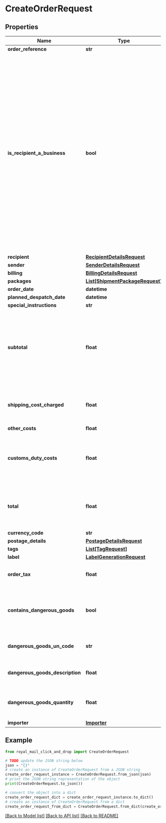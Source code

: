 # CreateOrderRequest


## Properties

| Name                            | Type                                                          | Description                                                                                                                                                                                                                                                                                        | Notes      |
|---------------------------------|---------------------------------------------------------------|----------------------------------------------------------------------------------------------------------------------------------------------------------------------------------------------------------------------------------------------------------------------------------------------------|------------|
| **order_reference**             | **str**                                                       |                                                                                                                                                                                                                                                                                                    | [optional] |
| **is_recipient_a_business**     | **bool**                                                      | Indicates if the recipient is a business or not. Mandatory for Business senders on orders shipping from Great Britain to Northern Ireland, which require additional information for B2B shipments. (Business senders are OBA accounts and OLP accounts declaring themselves as a Business sender). | [optional] |
| **recipient**                   | [**RecipientDetailsRequest**](RecipientDetailsRequest.md)     |                                                                                                                                                                                                                                                                                                    |            |
| **sender**                      | [**SenderDetailsRequest**](SenderDetailsRequest.md)           |                                                                                                                                                                                                                                                                                                    | [optional] |
| **billing**                     | [**BillingDetailsRequest**](BillingDetailsRequest.md)         |                                                                                                                                                                                                                                                                                                    | [optional] |
| **packages**                    | [**List[ShipmentPackageRequest]**](ShipmentPackageRequest.md) |                                                                                                                                                                                                                                                                                                    | [optional] |
| **order_date**                  | **datetime**                                                  |                                                                                                                                                                                                                                                                                                    |            |
| **planned_despatch_date**       | **datetime**                                                  |                                                                                                                                                                                                                                                                                                    | [optional] |
| **special_instructions**        | **str**                                                       |                                                                                                                                                                                                                                                                                                    | [optional] |
| **subtotal**                    | **float**                                                     | The total value of all the goods in the order, excluding tax. This should not include retail shipping costs                                                                                                                                                                                        |            |
| **shipping_cost_charged**       | **float**                                                     | The shipping costs you charged to your customer                                                                                                                                                                                                                                                    |            |
| **other_costs**                 | **float**                                                     |                                                                                                                                                                                                                                                                                                    | [optional] |
| **customs_duty_costs**          | **float**                                                     | Customs Duty Costs is only supported in DDP (Delivery Duty Paid) services                                                                                                                                                                                                                          | [optional] |
| **total**                       | **float**                                                     | The sum of order subtotal, tax and retail shipping costs                                                                                                                                                                                                                                           |            |
| **currency_code**               | **str**                                                       |                                                                                                                                                                                                                                                                                                    | [optional] |
| **postage_details**             | [**PostageDetailsRequest**](PostageDetailsRequest.md)         |                                                                                                                                                                                                                                                                                                    | [optional] |
| **tags**                        | [**List[TagRequest]**](TagRequest.md)                         |                                                                                                                                                                                                                                                                                                    | [optional] |
| **label**                       | [**LabelGenerationRequest**](LabelGenerationRequest.md)       |                                                                                                                                                                                                                                                                                                    | [optional] |
| **order_tax**                   | **float**                                                     | The total tax charged for the order                                                                                                                                                                                                                                                                | [optional] |
| **contains_dangerous_goods**    | **bool**                                                      | Indicates that the package contents contain a dangerous goods item                                                                                                                                                                                                                                 | [optional] |
| **dangerous_goods_un_code**     | **str**                                                       | UN Code of the dangerous goods                                                                                                                                                                                                                                                                     | [optional] |
| **dangerous_goods_description** | **float**                                                     | Description of the dangerous goods                                                                                                                                                                                                                                                                 | [optional] |
| **dangerous_goods_quantity**    | **float**                                                     | Quantity or volume of the dangerous goods                                                                                                                                                                                                                                                          | [optional] |
| **importer**                    | [**Importer**](Importer.md)                                   |                                                                                                                                                                                                                                                                                                    | [optional] |

## Example

```python
from royal_mail_click_and_drop import CreateOrderRequest

# TODO update the JSON string below
json = "{}"
# create an instance of CreateOrderRequest from a JSON string
create_order_request_instance = CreateOrderRequest.from_json(json)
# print the JSON string representation of the object
print(CreateOrderRequest.to_json())

# convert the object into a dict
create_order_request_dict = create_order_request_instance.to_dict()
# create an instance of CreateOrderRequest from a dict
create_order_request_from_dict = CreateOrderRequest.from_dict(create_order_request_dict)
```
[[Back to Model list]](../README_AUTO.md#documentation-for-models) [[Back to API list]](../README_AUTO.md#documentation-for-api-endpoints) [[Back to README]](../README_AUTO.md)


